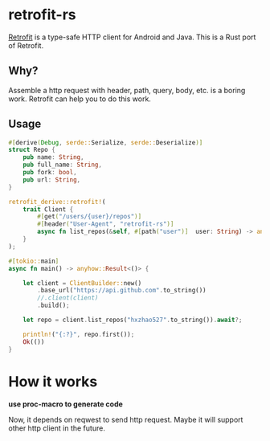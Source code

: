 # retrofit-rs

[Retrofit](https://square.github.io/retrofit/) is a type-safe HTTP client for Android and Java. This is a Rust port of Retrofit.

## Why?

Assemble a http request with header, path, query, body, etc. is a boring work. Retrofit can help you to do this work.

## Usage

```rust
#[derive(Debug, serde::Serialize, serde::Deserialize)]
struct Repo {
    pub name: String,
    pub full_name: String,
    pub fork: bool,
    pub url: String,
}

retrofit_derive::retrofit!(
    trait Client {
        #[get("/users/{user}/repos")]
        #[header("User-Agent", "retrofit-rs")]
        async fn list_repos(&self, #[path("user")]  user: String) -> anyhow::Result<Vec<Repo>>;
    }
);

#[tokio::main]
async fn main() -> anyhow::Result<()> {

    let client = ClientBuilder::new()
        .base_url("https://api.github.com".to_string())
        //.client(client)
        .build();

    let repo = client.list_repos("hxzhao527".to_string()).await?;

    println!("{:?}", repo.first());
    Ok(())
}
```

# How it works

__use proc-macro to generate code__

Now, it depends on reqwest to send http request. Maybe it will support other http client in the future.